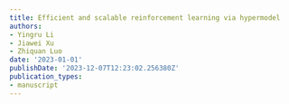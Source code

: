 ```yaml
---
title: Efficient and scalable reinforcement learning via hypermodel
authors:
- Yingru Li
- Jiawei Xu
- Zhiquan Luo
date: '2023-01-01'
publishDate: '2023-12-07T12:23:02.256380Z'
publication_types:
- manuscript
---
```

